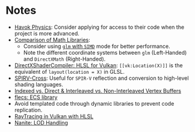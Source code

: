 # Notes

- [Havok Physics](https://www.havok.com/havok-physics/): Consider applying for access to their code when the project is more advanced.
- [Comparison of Math Libraries](https://bargor.github.io/Comparison-of-3d-math-libraries/):
    - Consider using [`glm` with `SIMD`](https://glm.g-truc.net/0.9.1/api/a00002.html) mode for better performance.
    - Note the different coordinate systems between `glm` (Left-Handed) and `DirectXMath` (Right-Handed).
- [DirectXShaderCompiler: HLSL for Vulkan](https://github.com/microsoft/DirectXShaderCompiler/blob/main/docs/SPIR-V.rst#hlsl-semantic-and-vulkan-location): `[[vk:Location(X)]]` is the equivalent of `layout(location = X)` in GLSL.
- [SPIRV-Cross](https://github.com/KhronosGroup/SPIRV-Cross): Useful for `SPIR-V` reflection and conversion to high-level shading languages.
- [Indexed vs. Direct & Interleaved vs. Non-Interleaved Vertex Buffers](https://stackoverflow.com/questions/17503787/vertex-buffers-indexed-or-direct-interlaced-or-separate)
- [flecs: ECS library](https://github.com/SanderMertens/flecs)
- Avoid templated code through dynamic libraries to prevent code replication.
- [RayTracing in Vulkan with HLSL](https://github.com/microsoft/DirectXShaderCompiler/blob/9c6b2c1275e41cc385b2034aa2716ec2303a62d6/docs/SPIR-V.rst#raytracing-in-vulkan-and-spirv)
- [Nanite: LOD Handling](https://advances.realtimerendering.com/s2021/Karis_Nanite_SIGGRAPH_Advances_2021_final.pdf)
